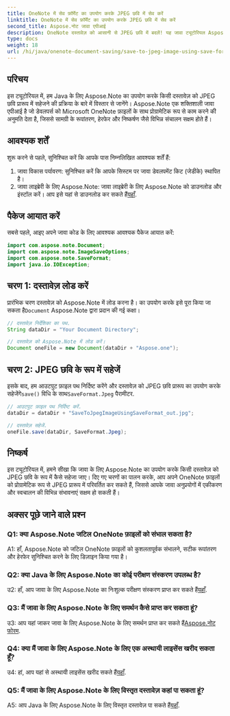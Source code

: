 ```yaml
---
title: OneNote में सेव फ़ॉर्मेट का उपयोग करके JPEG छवि में सेव करें
linktitle: OneNote में सेव फ़ॉर्मेट का उपयोग करके JPEG छवि में सेव करें
second_title: Aspose.नोट जावा एपीआई
description: OneNote दस्तावेज़ को आसानी से JPEG छवि में बदलें! यह जावा ट्यूटोरियल Aspose.Note का उपयोग करने का तरीका दिखाता है। कोड उदाहरणों के साथ कनवर्ट और स्वचालित करें! #वननोट #जावा #एस्पोज़
type: docs
weight: 18
url: /hi/java/onenote-document-saving/save-to-jpeg-image-using-save-format/
---
```

## परिचय

इस ट्यूटोरियल में, हम Java के लिए Aspose.Note का उपयोग करके किसी दस्तावेज़ को JPEG छवि प्रारूप में सहेजने की प्रक्रिया के बारे में विस्तार से जानेंगे। Aspose.Note एक शक्तिशाली जावा एपीआई है जो डेवलपर्स को Microsoft OneNote फ़ाइलों के साथ प्रोग्रामेटिक रूप से काम करने की अनुमति देता है, जिससे सामग्री के रूपांतरण, हेरफेर और निष्कर्षण जैसे विभिन्न संचालन सक्षम होते हैं।

## आवश्यक शर्तें

शुरू करने से पहले, सुनिश्चित करें कि आपके पास निम्नलिखित आवश्यक शर्तें हैं:

1. जावा विकास पर्यावरण: सुनिश्चित करें कि आपके सिस्टम पर जावा डेवलपमेंट किट (जेडीके) स्थापित है।
2.  जावा लाइब्रेरी के लिए Aspose.Note: जावा लाइब्रेरी के लिए Aspose.Note को डाउनलोड और इंस्टॉल करें। आप इसे यहां से डाउनलोड कर सकते हैं[यहाँ](https://releases.aspose.com/note/java/).

## पैकेज आयात करें

सबसे पहले, आइए अपने जावा कोड के लिए आवश्यक आवश्यक पैकेज आयात करें:

```java
import com.aspose.note.Document;
import com.aspose.note.ImageSaveOptions;
import com.aspose.note.SaveFormat;
import java.io.IOException;
```

## चरण 1: दस्तावेज़ लोड करें

 प्रारंभिक चरण दस्तावेज़ को Aspose.Note में लोड करना है। का उपयोग करके इसे पूरा किया जा सकता है`Document` Aspose.Note द्वारा प्रदान की गई कक्षा।

```java
// दस्तावेज़ निर्देशिका का पथ.
String dataDir = "Your Document Directory";

// दस्तावेज़ को Aspose.Note में लोड करें।
Document oneFile = new Document(dataDir + "Aspose.one");
```

## चरण 2: JPEG छवि के रूप में सहेजें

 इसके बाद, हम आउटपुट फ़ाइल पथ निर्दिष्ट करेंगे और दस्तावेज़ को JPEG छवि प्रारूप का उपयोग करके सहेजेंगे`save()` विधि के साथ`SaveFormat.Jpeg` पैरामीटर.

```java
// आउटपुट फ़ाइल पथ निर्दिष्ट करें.
dataDir = dataDir + "SaveToJpegImageUsingSaveFormat_out.jpg";

// दस्तावेज़ सहेजें.
oneFile.save(dataDir, SaveFormat.Jpeg);
```

## निष्कर्ष

इस ट्यूटोरियल में, हमने सीखा कि जावा के लिए Aspose.Note का उपयोग करके किसी दस्तावेज़ को JPEG छवि के रूप में कैसे सहेजा जाए। दिए गए चरणों का पालन करके, आप अपने OneNote फ़ाइलों को प्रोग्रामेटिक रूप से JPEG प्रारूप में परिवर्तित कर सकते हैं, जिससे आपके जावा अनुप्रयोगों में एकीकरण और स्वचालन की विभिन्न संभावनाएं सक्षम हो सकती हैं।

## अक्सर पूछे जाने वाले प्रश्न

### Q1: क्या Aspose.Note जटिल OneNote फ़ाइलों को संभाल सकता है?

A1: हाँ, Aspose.Note को जटिल OneNote फ़ाइलों को कुशलतापूर्वक संभालने, सटीक रूपांतरण और हेरफेर सुनिश्चित करने के लिए डिज़ाइन किया गया है।

### Q2: क्या Java के लिए Aspose.Note का कोई परीक्षण संस्करण उपलब्ध है?

 उ2: हाँ, आप जावा के लिए Aspose.Note का निःशुल्क परीक्षण संस्करण प्राप्त कर सकते हैं[यहाँ](https://releases.aspose.com/).

### Q3: मैं जावा के लिए Aspose.Note के लिए समर्थन कैसे प्राप्त कर सकता हूं?

 उ3: आप यहां जाकर जावा के लिए Aspose.Note के लिए समर्थन प्राप्त कर सकते हैं[Aspose.नोट फोरम](https://forum.aspose.com/c/note/28).

### Q4: क्या मैं जावा के लिए Aspose.Note के लिए एक अस्थायी लाइसेंस खरीद सकता हूँ?

 उ4: हां, आप यहां से अस्थायी लाइसेंस खरीद सकते हैं[यहाँ](https://purchase.aspose.com/temporary-license/).

### Q5: मैं जावा के लिए Aspose.Note के लिए विस्तृत दस्तावेज़ कहां पा सकता हूं?

A5: आप Java के लिए Aspose.Note के लिए विस्तृत दस्तावेज़ पा सकते हैं[यहाँ](https://reference.aspose.com/note/java/).
